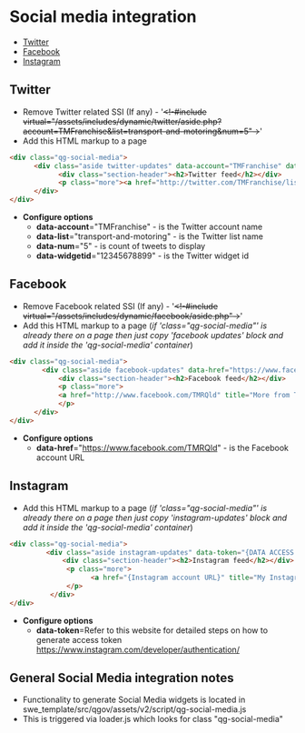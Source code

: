 # Social media integration

- [Twitter](#twitter)
- [Facebook](#facebook)
- [Instagram](#instagram)

## Twitter
* Remove Twitter related SSI (If any) - '<del><!-#include virtual="/assets/includes/dynamic/twitter/aside.php?account=TMFranchise&list=transport-and-motoring&num=5"-></del>'
* Add this HTML markup to a page
```html
<div class="qg-social-media">
      <div class="aside twitter-updates" data-account="TMFranchise" data-list="transport-and-motoring" data-num="5" data-widgetid="12345678899">
      	    <div class="section-header"><h2>Twitter feed</h2></div>
            <p class="more"><a href="http://twitter.com/TMFranchise/lists/transport-and-motoring" title="More from the Transport and motoring franchise on Twitter">View all</a></p>
      </div>
</div>
```
* **Configure options**
    * **data-account**="TMFranchise" - is the Twitter account name
    * **data-list**="transport-and-motoring" - is the Twitter list name
    * **data-num**="5" - is count of tweets to display
    * **data-widgetid**="12345678899" - is the Twitter widget id

## Facebook
* Remove Facebook related SSI (If any) - '<del><!-#include virtual="/assets/includes/dynamic/facebook/aside.php"-></del>'
* Add this HTML markup to a page (*if 'class="qg-social-media"' is already there on a page then just copy 'facebook updates' block and add it inside the 'qg-social-media' container*)
```html
<div class="qg-social-media">
        <div class="aside facebook-updates" data-href="https://www.facebook.com/TMRQld">
      	    <div class="section-header"><h2>Facebook feed</h2></div>
            <p class="more">
            <a href="http://www.facebook.com/TMRQld" title="More from The Department of Transport and Main Roads on Facebook">View all</a>
            </p>
      </div>
</div>
```
* **Configure options**
    * **data-href**="https://www.facebook.com/TMRQld" - is the Facebook account URL

## Instagram
* Add this HTML markup to a page (*if 'class="qg-social-media"' is already there on a page then just copy 'instagram-updates' block and add it inside the 'qg-social-media' container*)
```html
<div class="qg-social-media">
         <div class="aside instagram-updates" data-token="{DATA ACCESS TOKEN}">
             <div class="section-header"><h2>Instagram feed</h2></div>
              <p class="more">
                    <a href="{Instagram account URL}" title="My Instagram">View all</a>
              </p>
          </div>
</div>
```
* **Configure options**
    * **data-token**=Refer to this website for detailed steps on how to generate access token https://www.instagram.com/developer/authentication/


## General Social Media integration notes
* Functionality to generate Social Media widgets is located in swe_template/src/qgov/assets/v2/script/qg-social-media.js
* This is triggered via loader.js which looks for class "qg-social-media"

